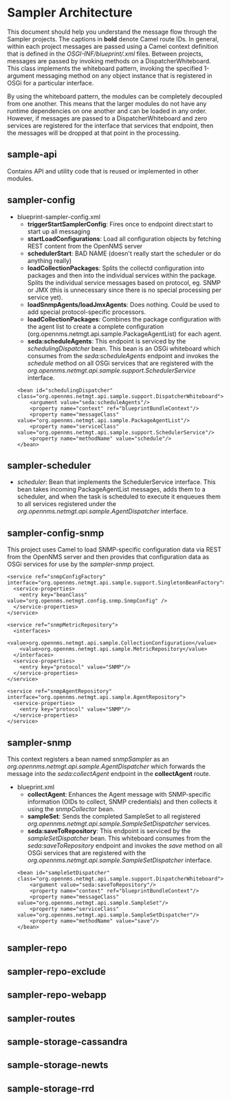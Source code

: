 # Sampler Architecture
This document should help you understand the message flow through the Sampler projects. The captions in **bold** denote Camel route IDs. In general, within each project messages are passed using a Camel context definition that is defined in the *OSGI-INF/blueprint/.xml* files. Between projects, messages are passed by invoking methods on a DispatcherWhiteboard. This class implements the whiteboard pattern, invoking the specified 1-argument messaging method on any object instance that is registered in OSGi for a particular interface.

By using the whiteboard pattern, the modules can be completely decoupled from one another. This means that the larger modules do not have any runtime dependencies on one another and can be loaded in any order. However, if messages are passed to a DispatcherWhiteboard and zero services are registered for the interface that services that endpoint, then the messages will be dropped at that point in the processing.

## sample-api
Contains API and utility code that is reused or implemented in other modules.

## sampler-config
* blueprint-sampler-config.xml
    * **triggerStartSamplerConfig**: Fires once to endpoint direct:start to start up all messaging
    * **startLoadConfigurations**: Load all configuration objects by fetching REST content from the OpenNMS server
    * **schedulerStart**: BAD NAME (doesn't really start the scheduler or do anything really)
    * **loadCollectionPackages**: Splits the collectd configuration into packages and then into the individual services within the package. Splits the individual service messages based on protocol, eg. SNMP or JMX (this is unnecessary since there is no special processing per service yet).
    * **loadSnmpAgents/loadJmxAgents**: Does nothing. Could be used to add special protocol-specific processors.
    * **loadCollectionPackages**: Combines the package configuration with the agent list to create a complete configuration (org.opennms.netmgt.api.sample.PackageAgentList) for each agent.
    * **seda:scheduleAgents**: This endpoint is serviced by the *schedulingDispatcher* bean. This bean is an OSGi whiteboard which consumes from the *seda:scheduleAgents* endpoint and invokes the *schedule* method on all OSGi services that are registered with the *org.opennms.netmgt.api.sample.support.SchedulerService* interface.
    ~~~
    <bean id="schedulingDispatcher" class="org.opennms.netmgt.api.sample.support.DispatcherWhiteboard">
        <argument value="seda:scheduleAgents"/>
        <property name="context" ref="blueprintBundleContext"/>
        <property name="messageClass" value="org.opennms.netmgt.api.sample.PackageAgentList"/>
        <property name="serviceClass" value="org.opennms.netmgt.api.sample.support.SchedulerService"/>
        <property name="methodName" value="schedule"/>
    </bean>
    ~~~

## sampler-scheduler
* *scheduler*: Bean that implements the SchedulerService interface. This bean takes incoming PackageAgentList messages, adds them to a scheduler, and when the task is scheduled to execute it enqueues them to all services registered under the *org.opennms.netmgt.api.sample.AgentDispatcher* interface.

## sampler-config-snmp
This project uses Camel to load SNMP-specific configuration data via REST from the OpenNMS server and then provides that configuration data as OSGi services for use by the *sampler-snmp* project.
~~~
<service ref="snmpConfigFactory" interface="org.opennms.netmgt.api.sample.support.SingletonBeanFactory">
  <service-properties>
    <entry key="beanClass" value="org.opennms.netmgt.config.snmp.SnmpConfig" />
  </service-properties>
</service>

<service ref="snmpMetricRepository">
  <interfaces>
    <value>org.opennms.netmgt.api.sample.CollectionConfiguration</value>
    <value>org.opennms.netmgt.api.sample.MetricRepository</value>
  </interfaces>
  <service-properties>
    <entry key="protocol" value="SNMP"/>
  </service-properties>
</service>

<service ref="snmpAgentRepository" interface="org.opennms.netmgt.api.sample.AgentRepository">
  <service-properties>
    <entry key="protocol" value="SNMP"/>
  </service-properties>
</service>
~~~

## sampler-snmp
This context registers a bean named *snmpSampler* as an *org.opennms.netmgt.api.sample.AgentDispatcher* which forwards the message into the *seda:collectAgent* endpoint in the **collectAgent** route.
* blueprint.xml
    * **collectAgent**: Enhances the Agent message with SNMP-specific information (OIDs to collect, SNMP credentials) and then collects it using the *snmpCollector* bean.
    * **sampleSet**: Sends the completed SampleSet to all registered *org.opennms.netmgt.api.sample.SampleSetDispatcher* services.
    * **seda:saveToRepository**: This endpoint is serviced by the *sampleSetDispatcher* bean. This whiteboard consumes from the *seda:saveToRepository* endpoint and invokes the *save* method on all OSGi services that are registered with the *org.opennms.netmgt.api.sample.SampleSetDispatcher* interface.
    ~~~
    <bean id="sampleSetDispatcher" class="org.opennms.netmgt.api.sample.support.DispatcherWhiteboard">
        <argument value="seda:saveToRepository"/>
        <property name="context" ref="blueprintBundleContext"/>
        <property name="messageClass" value="org.opennms.netmgt.api.sample.SampleSet"/>
        <property name="serviceClass" value="org.opennms.netmgt.api.sample.SampleSetDispatcher"/>
        <property name="methodName" value="save"/>
    </bean>
    ~~~

## sampler-repo
## sampler-repo-exclude
## sampler-repo-webapp

## sampler-routes

## sample-storage-cassandra
## sample-storage-newts
## sample-storage-rrd
